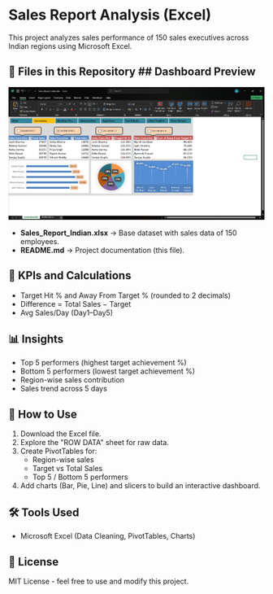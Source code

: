 # Sales Report Analysis (Excel)

This project analyzes sales performance of 150 sales executives across Indian regions using Microsoft Excel.

## 📁 Files in this Repository  ## Dashboard Preview  

![Sales Dashboard](DASHBOARD.png)

- **Sales_Report_Indian.xlsx** → Base dataset with sales data of 150 employees.
- **README.md** → Project documentation (this file).

## 🔑 KPIs and Calculations
- Target Hit % and Away From Target % (rounded to 2 decimals)
- Difference = Total Sales − Target
- Avg Sales/Day (Day1–Day5)

## 📊 Insights
- Top 5 performers (highest target achievement %)
- Bottom 5 performers (lowest target achievement %)
- Region-wise sales contribution
- Sales trend across 5 days

## 🧭 How to Use
1. Download the Excel file.
2. Explore the "ROW DATA" sheet for raw data.
3. Create PivotTables for:
   - Region-wise sales
   - Target vs Total Sales
   - Top 5 / Bottom 5 performers
4. Add charts (Bar, Pie, Line) and slicers to build an interactive dashboard.

## 🛠️ Tools Used
- Microsoft Excel (Data Cleaning, PivotTables, Charts)

## 📜 License
MIT License - feel free to use and modify this project.
